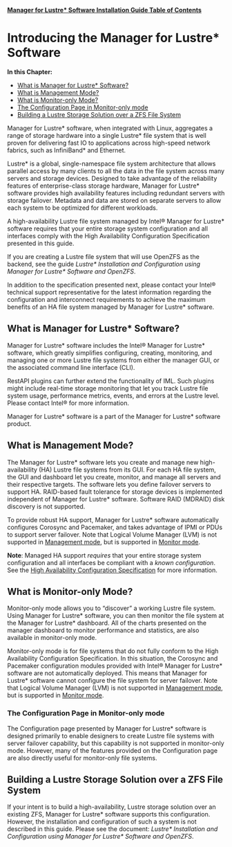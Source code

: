 [**Manager for Lustre\* Software Installation Guide Table of Contents**](ig_TOC.md)
# Introducing the Manager for Lustre\* Software

**In this Chapter:**

- [What is Manager for Lustre\* Software?](#what-is-intel-manager-for-lustre-software)
- [What is Management Mode?](#what-is-management-mode)
- [What is Monitor-only Mode?](#what-is-monitor-only-mode)
- [The Configuration Page in Monitor-only mode](#the-configuration-page-in-monitor-only-mode)
- [Building a Lustre Storage Solution over a ZFS File System](#building-a-lustre-storage-solution-over-a-zfs-file-system)

Manager for Lustre\* software, when integrated with
Linux, aggregates a range of storage hardware into a single Lustre\*
file system that is well proven for delivering fast IO to applications
across high-speed network fabrics, such as InfiniBand\* and Ethernet.

Lustre\* is a global, single-namespace file system architecture that
allows parallel access by many clients to all the data in the file
system across many servers and storage devices. Designed to take
advantage of the reliability features of enterprise-class storage
hardware, Manager for Lustre\* software provides high availability
features including redundant servers with storage failover. Metadata and
data are stored on separate servers to allow each system to be optimized
for different workloads.

A high-availability Lustre file system managed by Intel® Manager for
Lustre\* software requires that your entire storage system configuration
and all interfaces comply with the High Availability Configuration
Specification presented in this guide.

If you are creating a Lustre file system that will use OpenZFS as the
backend, see the guide *Lustre\* Installation and Configuration using
Manager for Lustre\* Software and OpenZFS*.

In addition to the specification presented next, please contact your
Intel® technical support representative for the latest information
regarding the configuration and interconnect requirements to achieve the
maximum benefits of an HA file system managed by Manager for
Lustre\* software.

What is Manager for Lustre\* Software?
-----------------------------------------------

Manager for Lustre\* software includes the Intel® Manager for
Lustre\* software, which greatly simplifies configuring, creating,
monitoring, and managing one or more Lustre file systems from either the
manager GUI, or the associated command line interface (CLI).

RestAPI plugins can further extend the functionality of IML. Such
plugins might include real-time storage monitoring that let you track
Lustre file system usage, performance metrics, events, and errors at the
Lustre level. Please contact Intel® for more information.

Manager for Lustre\* software is a part of the Manager for
Lustre\* software product.

What is Management Mode?
------------------------

The Manager for Lustre\* software lets you create and manage
new high-availability (HA) Lustre file systems from its GUI. For each HA
file system, the GUI and dashboard let you create, monitor, and manage
all servers and their respective targets. The software lets you define
failover servers to support HA. RAID-based fault tolerance for storage
devices is implemented independent of Manager for Lustre\*
software. Software RAID (MDRAID) disk discovery is not supported.

To provide robust HA support, Manager for Lustre\* software
automatically configures Corosync and Pacemaker, and takes advantage of
IPMI or PDUs to support server failover. Note that Logical Volume
Manager (LVM) is not supported in [Management
mode](#what-is-management-mode), but is supported in [Monitor
mode](#what-is-monitor-only-mode).

**Note**: Managed HA support *requires* that your entire storage system
configuration and all interfaces be compliant with a *known
configuration*. See the [High Availability Configuration
Specification](ig_ch_03_building.md) for more information.

What is Monitor-only Mode?
--------------------------

Monitor-only mode allows you to “discover” a working Lustre file system.
Using Manager for Lustre\* software, you can then monitor the
file system at the Manager for Lustre\* dashboard. All of the
charts presented on the manager dashboard to monitor performance and
statistics, are also available in monitor-only mode.

Monitor-only mode is for file systems that do not fully conform to the
High Availability Configuration Specification. In this situation, the
Corosync and Pacemaker configuration modules provided with Intel®
Manager for Lustre\* software are not automatically deployed. This means
that Manager for Lustre\* software cannot configure the file
system for server failover. Note that Logical Volume Manager (LVM) is
not supported in [Management mode](#what-is-management-mode), but is
supported in [Monitor mode](#what-is-monitor-only-mode).

### The Configuration Page in Monitor-only mode

The Configuration page presented by Manager for Lustre\*
software is designed primarily to enable designers to create Lustre file
systems with server failover capability, but this capability is not
supported in monitor-only mode. However, many of the features provided
on the Configuration page are also directly useful for monitor-only file
systems.

Building a Lustre Storage Solution over a ZFS File System
---------------------------------------------------------

If your intent is to build a high-availability, Lustre storage solution
over an existing ZFS, Manager for Lustre\* software supports this
configuration. However, the installation and configuration of such a
system is not described in this guide. Please see the document:
*Lustre\* Installation and Configuration using Manager for Lustre\*
Software and OpenZFS*.
